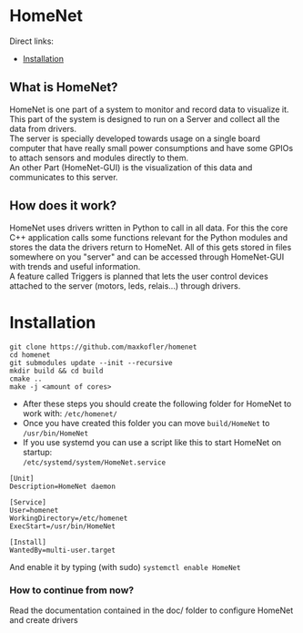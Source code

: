 # HomeNet

Direct links:
* [Installation](#installation)

## What is HomeNet?
HomeNet is one part of a system to monitor and record data to visualize it. \
This part of the system is designed to run on a Server and collect all the data from drivers. \
The server is specially developed towards usage on a single board computer that have really small power consumptions and have some GPIOs to attach
sensors and modules directly to them. \
An other Part (HomeNet-GUI) is the visualization of this data and communicates to this server.

## How does it work?

HomeNet uses drivers written in Python to call in all data. For this the core C++ application calls some functions relevant for the Python modules and stores 
the data the drivers return to HomeNet. All of this gets stored in files somewhere on you "server" and can be accessed through HomeNet-GUI with trends and useful information. \
A feature called Triggers is planned that lets the user control devices attached to the server (motors, leds, relais...) through drivers.

# Installation
```
git clone https://github.com/maxkofler/homenet
cd homenet
git submodules update --init --recursive
mkdir build && cd build
cmake ..
make -j <amount of cores>
```
* After these steps you should create the following folder for HomeNet to work with: ```/etc/homenet/```
* Once you have created this folder you can move ```build/HomeNet``` to ```/usr/bin/HomeNet```
* If you use systemd you can use a script like this to start HomeNet on startup:\
```/etc/systemd/system/HomeNet.service```
```
[Unit]
Description=HomeNet daemon

[Service]
User=homenet
WorkingDirectory=/etc/homenet
ExecStart=/usr/bin/HomeNet

[Install]
WantedBy=multi-user.target
```
And enable it by typing (with sudo) ```systemctl enable HomeNet```
### How to continue from now?
Read the documentation contained in the doc/ folder to configure HomeNet and create drivers
